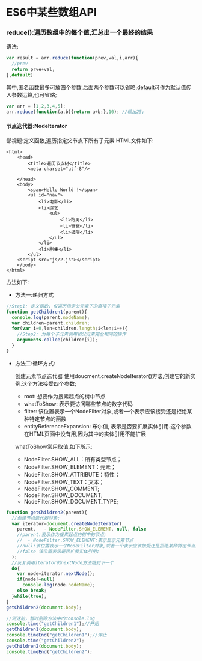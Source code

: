 # ES6中某些数组API

  
### reduce():遍历数组中的每个值,汇总出一个最终的结果
语法:

```js
var result = arr.reduce(function(prev,val,i,arr){
  //prev 
  return prve+val;
},default)
```
其中,匿名函数最多可放四个参数,后面两个参数可以省略;default可作为默认值传入参数运算,也可省略;

```js
var arr = [1,2,3,4,5];
arr.reduce(function(a,b){return a+b;},10); //输出25;
```

#### 节点迭代器:Nodelterator
鄙视题:定义函数,遍历指定父节点下所有子元素
HTML文件如下:
```
<html>
	<head>
		<title>遍历节点树</title>
		<meta charset="utf-8"/>
		
	</head>
	<body>
		<span>Hello World !</span>
		<ul id="nav">
			<li>电影</li>
			<li>综艺
				<ul>
					<li>跑男</li>
					<li>爸爸</li>
					<li>极限</li>
				</ul>
			</li>
			<li>剧集</li>
		</ul>	
    <script src="js/2.js"></script>
	</body>
</html>
```
方法如下:
- 方法一:递归方式

```js
//Step1: 定义函数，仅遍历指定父元素下的直接子元素
function getChildren1(parent){
  console.log(parent.nodeName);
  var children=parent.children;
  for(var i=0,len=children.length;i<len;i++){
    //Step2: 为每个子元素调用和父元素完全相同的操作
    arguments.callee(children[i]);
  }
}
```

- 方法二:循环方式:

    创建元素节点迭代器
  使用doucment.createNodeIterator()方法,创建它的新实例.这个方法接受四个参数;
  - root: 想要作为搜素起点的树中节点
  - whatToShow: 表示要访问哪些节点的数字代码
  - filter: 该位置表示一个NodeFilter对象,或者一个表示应该接受还是拒绝某种特定节点的函数
  - entityReferenceExpansion: 布尔值, 表示是否要扩展实体引用.这个参数在HTML页面中没有用,因为其中的实体引用不能扩展

  whatToShow常用取值,如下所示:

  - NodeFilter.SHOW_ALL：所有类型节点；
  - NodeFilter.SHOW_ELEMENT：元素；
  - NodeFilter.SHOW_ATTRIBUTE：特性；
  - NodeFilter.SHOW_TEXT：文本；
  - NodeFilter.SHOW_COMMENT;
  - NodeFilter.SHOW_DOCUMENT;
  - NodeFilter.SHOW_DOCUMENT_TYPE;
      

``` js
function getChildren2(parent){
  //创建节点迭代器对象:
  var iterator=document.createNodeIterator(
    parent,   - NodeFilter.SHOW_ELEMENT, null, false 
    //parent:表示作为搜素起点的树中的节点;
    //  - NodeFilter.SHOW_ELEMENT:表示显示元素节点
    //null:该位置表示一个NodeFilter对象,或者一个表示应该接受还是拒绝某种特定节点的函数,一般写为null;
    //false 该位置表示是否扩展实体引用;
  );
  //反复调用iterator的nextNode方法跳到下一个
  do{
    var node=iterator.nextNode();
    if(node!=null)
      console.log(node.nodeName);
    else break;
  }while(true);
}
getChildren2(document.body);

//测速前，暂时删除方法中的console.log
console.time("getChildren1");//开始
getChildren1(document.body);
console.timeEnd("getChildren1");//停止
console.time("getChildren2");
getChildren2(document.body);
console.timeEnd("getChildren2");
```